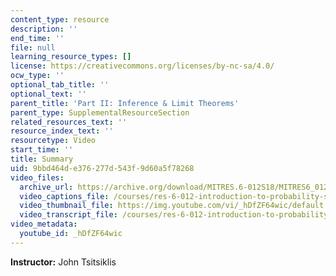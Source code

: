 ```yaml
---
content_type: resource
description: ''
end_time: ''
file: null
learning_resource_types: []
license: https://creativecommons.org/licenses/by-nc-sa/4.0/
ocw_type: ''
optional_tab_title: ''
optional_text: ''
parent_title: 'Part II: Inference & Limit Theorems'
parent_type: SupplementalResourceSection
related_resources_text: ''
resource_index_text: ''
resourcetype: Video
start_time: ''
title: Summary
uid: 9bbd464d-e376-277d-543f-9d60a5f78268
video_files:
  archive_url: https://archive.org/download/MITRES.6-012S18/MITRES6_012S18_L14-10_300k.mp4
  video_captions_file: /courses/res-6-012-introduction-to-probability-spring-2018/9c96ab9c363f5761986ce4dd4d208008_hDfZF64wic.vtt
  video_thumbnail_file: https://img.youtube.com/vi/_hDfZF64wic/default.jpg
  video_transcript_file: /courses/res-6-012-introduction-to-probability-spring-2018/41af517bb2ab00115b0bb8fcc1a78073_hDfZF64wic.pdf
video_metadata:
  youtube_id: _hDfZF64wic
---
```


**Instructor:** John Tsitsiklis


